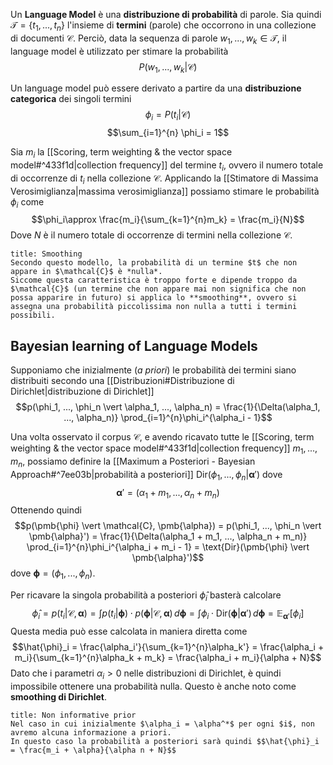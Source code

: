 Un **Language Model** è una **distribuzione di probabilità** di parole.
Sia quindi $\mathcal{T} = \lbrace t_1, ..., t_n \rbrace$ l'insieme di **termini** (parole) che occorrono in una collezione di documenti $\mathcal{C}$.
Perciò, data la sequenza di parole $w_1, ..., w_k \in \mathcal{T}$, il language model è utilizzato per stimare la probabilità $$P(w_1, ..., w_k \vert \mathcal{C})$$

Un language model può essere derivato a partire da una **distribuzione categorica** dei singoli termini
$$\phi_i = P(t_i \vert \mathcal{C})$$
$$\sum_{i=1}^{n} \phi_i = 1$$

Sia $m_i$ la [[Scoring, term weighting & the vector space model#^433f1d|collection frequency]] del termine $t_i$, ovvero il numero totale di occorrenze di $t_i$ nella collezione $\mathcal{C}$.
Applicando la [[Stimatore di Massima Verosimiglianza|massima verosimiglianza]] possiamo stimare le probabilità $\phi_i$ come $$\phi_i\approx \frac{m_i}{\sum_{k=1}^{n}m_k} = \frac{m_i}{N}$$
Dove $N$ è il numero totale di occorrenze di termini nella collezione $\mathcal{C}$.

```ad-warning
title: Smoothing
Secondo questo modello, la probabilità di un termine $t$ che non appare in $\mathcal{C}$ è *nulla*.
Siccome questa caratteristica è troppo forte e dipende troppo da $\mathcal{C}$ (un termine che non appare mai non significa che non possa apparire in futuro) si applica lo **smoothing**, ovvero si assegna una probabilità piccolissima non nulla a tutti i termini possibili.
```

## Bayesian learning of Language Models
Supponiamo che inizialmente (*a priori*) le probabilità dei termini siano distribuiti secondo una [[Distribuzioni#Distribuzione di Dirichlet|distribuzione di Dirichlet]]
$$p(\phi_1, ..., \phi_n \vert \alpha_1, ..., \alpha_n) = \frac{1}{\Delta(\alpha_1, ..., \alpha_n)} \prod_{i=1}^{n}\phi_i^{\alpha_i - 1}$$

Una volta osservato il corpus $\mathcal{C}$, e avendo ricavato tutte le [[Scoring, term weighting & the vector space model#^433f1d|collection frequency]] $m_1, ..., m_n$, possiamo definire la [[Maximum a Posteriori - Bayesian Approach#^7ee03b|probabilità a posteriori]] $\text{Dir}(\phi_1, ..., \phi_n \vert \pmb{\alpha}')$ dove 
$$\pmb{\alpha}' = (\alpha_1 + m_1, ..., \alpha_n + m_n)$$
Ottenendo quindi $$p(\pmb{\phi} \vert \mathcal{C}, \pmb{\alpha}) = p(\phi_1, ..., \phi_n \vert \pmb{\alpha}') = \frac{1}{\Delta(\alpha_1 + m_1, ..., \alpha_n + m_n)} \prod_{i=1}^{n}\phi_i^{\alpha_i + m_i - 1} = \text{Dir}(\pmb{\phi} \vert \pmb{\alpha}')$$ dove $\pmb{\phi} = (\phi_1, ..., \phi_n)$.

Per ricavare la singola probabilità a posteriori $\hat{\phi}_i$ basterà calcolare $$\hat{\phi}_i = p(t_i \vert \mathcal{C}, \pmb{\alpha}) = \int p(t_i \vert\pmb{\phi}) \cdot p(\pmb{\phi} \vert \mathcal{C}, \pmb{\alpha}) \,d\pmb{\phi} = \int \phi_i \cdot \text{Dir}(\pmb{\phi} \vert \pmb{\alpha}') \,d\pmb{\phi} = \mathbb{E}_{\pmb{\alpha}'}\left[ \phi_i \right]$$
Questa media può esse calcolata in maniera diretta come $$\hat{\phi}_i = \frac{\alpha_i'}{\sum_{k=1}^{n}\alpha_k'} = \frac{\alpha_i + m_i}{\sum_{k=1}^{n}\alpha_k + m_k} = \frac{\alpha_i + m_i}{\alpha + N}$$
Dato che i parametri $\alpha_i > 0$ nelle distribuzioni di Dirichlet, è quindi impossibile ottenere una probabilità nulla.
Questo è anche noto come **smoothing di Dirichlet**.

```ad-note
title: Non informative prior
Nel caso in cui inizialmente $\alpha_i = \alpha^*$ per ogni $i$, non avremo alcuna informazione a priori.
In questo caso la probabilità a posteriori sarà quindi $$\hat{\phi}_i = \frac{m_i + \alpha}{\alpha n + N}$$
```